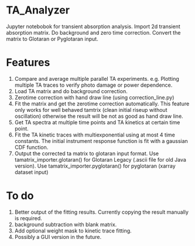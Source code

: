 # TA_Analyzer
Jupyter notebobok for transient absorption analysis. Import 2d transient absorption matrix. Do background and zero time correction. Convert the matrix to Glotaran or Pyglotaran input. 

# Features
1. Compare and average multiple parallel TA experiments. e.g. Plotting multiple TA traces to verify photo damage or power dependence. 
2. Load TA matrix and do background correction.
3. Zerotime correction with hand draw line (using correction_line.py)
4. Fit the matrix and get the zerotime correction automatically. This feature only works for well behaved tamtrix (clean initial riseup without oscillation) otherwise the result will be not as good as hand draw line.
5. Get TA spectra at multiple time points and TA kinetics at certain time point.
6. Fit the TA kinetic traces with multiexponential using at most 4 time constants. The initial instrument response function is fit with a gaussian CDF function.
7. Output the corrected ta matrix to glotaran input format. Use tamatrix_importer.glotaran() for Glotaran Legacy (.ascii file for old Java version). Use tamatrix_importer.pyglotaran() for pyglotaran (xarray dataset input)

# To do
1. Better output of the fitting results. Currently copying the result manually is required.
2. background subtraction with blank matrix.
3. Add optional weight mask to kinetic trace fitting.
4. Possibly a GUI version in the future.
